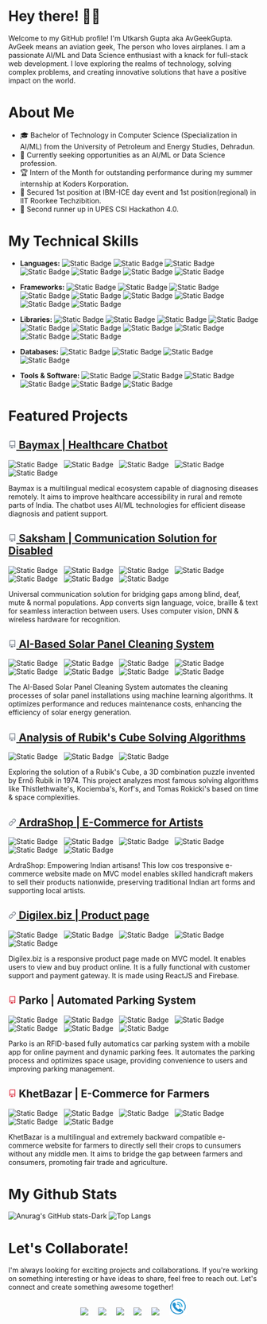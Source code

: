 # Hey there! 👋🏽

Welcome to my GitHub profile! I'm Utkarsh Gupta aka AvGeekGupta. AvGeek means an aviation geek, The person who loves airplanes. I am a passionate AI/ML and Data Science enthusiast with a knack for full-stack web development. I love exploring the realms of technology, solving complex problems, and creating innovative solutions that have a positive impact on the world.

# About Me

- 🎓 Bachelor of Technology in Computer Science (Specialization in AI/ML) from the University of Petroleum and Energy Studies, Dehradun.
- 💼 Currently seeking opportunities as an AI/ML or Data Science profession.
- 🏆 Intern of the Month for outstanding performance during my summer internship at Koders Korporation.
- 🥇 Secured 1st position at IBM-ICE day event and 1st position(regional) in IIT Roorkee Techzibition.
- 🥉 Second runner up in UPES CSI Hackathon 4.0.

# My Technical Skills

-  **Languages:**
  ![Static Badge](https://img.shields.io/badge/C-3B71CA?logo=C&logoColor=FBFBFB)
  ![Static Badge](https://img.shields.io/badge/C%2B%2B-3B71CA?logo=C%2B%2B&logoColor=FBFBFB)
  ![Static Badge](https://img.shields.io/badge/Python-3B71CA?logo=python&logoColor=FBFBFB)
  ![Static Badge](https://img.shields.io/badge/HTML-3B71CA?logoColor=FBFBFB)
  ![Static Badge](https://img.shields.io/badge/CSS%2FSCSS%2FSAAS-3B71CA?logoColor=FBFBFB)
  ![Static Badge](https://img.shields.io/badge/JavaScript-3B71CA?logo=javascript&logoColor=FBFBFB)
  ![Static Badge](https://img.shields.io/badge/Java-3B71CA?logo=Java&logoColor=FBFBFB)

- **Frameworks:**
  ![Static Badge](https://img.shields.io/badge/C%2FC%2B%2B.NET-14A44D?logo=.net&logoColor=FBFBFB)
  ![Static Badge](https://img.shields.io/badge/TensorFlow-14A44D?logo=tensorflow&logoColor=FBFBFB)
  ![Static Badge](https://img.shields.io/badge/PyTorch-14A44D?logo=pytorch&logoColor=FBFBFB)
  ![Static Badge](https://img.shields.io/badge/KiVy-14A44D?logo=kivy&logoColor=FBFBFB)
  ![Static Badge](https://img.shields.io/badge/Django-14A44D?logo=django&logoColor=FBFBFB)
  ![Static Badge](https://img.shields.io/badge/Flask-14A44D?logo=flask&logoColor=FBFBFB)
  ![Static Badge](https://img.shields.io/badge/NodeJS-14A44D?logoColor=FBFBFB)
  ![Static Badge](https://img.shields.io/badge/ReactJS-14A44D?logo=react&logoColor=FBFBFB)
  ![Static Badge](https://img.shields.io/badge/NexttJS-14A44D?logo=nextjs&logoColor=FBFBFB)

- **Libraries:**
  ![Static Badge](https://img.shields.io/badge/NumPy-DC4C64?logo=numpy&logoColor=FBFBFB)
  ![Static Badge](https://img.shields.io/badge/Pandas-DC4C64?logo=pandas&logoColor=FBFBFB)
  ![Static Badge](https://img.shields.io/badge/MatPlotLib-DC4C64?logo=MatPlotLib&logoColor=FBFBFB)
  ![Static Badge](https://img.shields.io/badge/Seaborn-DC4C64?logo=Seaborn&logoColor=FBFBFB)
  ![Static Badge](https://img.shields.io/badge/SKLearn-DC4C64?logo=SKLearn&logoColor=FBFBFB)
  ![Static Badge](https://img.shields.io/badge/SciPy-DC4C64?logo=SciPy&logoColor=FBFBFB)
  ![Static Badge](https://img.shields.io/badge/NLTK-DC4C64?logo=NLTK&logoColor=FBFBFB)
  ![Static Badge](https://img.shields.io/badge/Bootstrap-DC4C64?logo=Bootstrap&logoColor=FBFBFB)
  ![Static Badge](https://img.shields.io/badge/Jquery-DC4C64?logo=Jquery&logoColor=FBFBFB)
  ![Static Badge](https://img.shields.io/badge/React%20Three%20Fiber%2FThreeJS-DC4C64?logo=threejs&logoColor=FBFBFB)

- **Databases:**
  ![Static Badge](https://img.shields.io/badge/MySQL-E4A11B?logo=MySQL&logoColor=FBFBFB)
  ![Static Badge](https://img.shields.io/badge/MongoDB-E4A11B?logo=MongoDB&logoColor=FBFBFB)
  ![Static Badge](https://img.shields.io/badge/Microsoft%20SQL%20Server-E4A11B?logo=Microsoft%20SQL%20Server&logoColor=FBFBFB)
  ![Static Badge](https://img.shields.io/badge/Firebase-E4A11B?logo=Firebase&logoColor=FBFBFB)

- **Tools & Software:**
  ![Static Badge](https://img.shields.io/badge/Visual%20Studio-54B4D3?logo=Visual%20Studio&logoColor=FBFBFB)
  ![Static Badge](https://img.shields.io/badge/PyCharm-54B4D3?logo=PyCharm&logoColor=FBFBFB)
  ![Static Badge](https://img.shields.io/badge/JupyterLab-54B4D3?logo=Jupyter&logoColor=FBFBFB)
  ![Static Badge](https://img.shields.io/badge/Postman-54B4D3?logo=Postman&logoColor=FBFBFB)
  ![Static Badge](https://img.shields.io/badge/VSCode-54B4D3?logo=Visual%20Studio%20Code&logoColor=FBFBFB)
  ![Static Badge](https://img.shields.io/badge/Arduino-54B4D3?logo=Arduino&logoColor=FBFBFB)

# Featured Projects

## [![img](public/assets/repo.png) Baymax | Healthcare Chatbot ](https://github.com/AvGeekGupta/Baymax)

![Static Badge](https://img.shields.io/badge/Python-3B71CA?logo=python&logoColor=FBFBFB) &nbsp;
![Static Badge](https://img.shields.io/badge/TensorFlow-14A44D?logo=tensorflow&logoColor=FBFBFB) &nbsp;
![Static Badge](https://img.shields.io/badge/KiVy-14A44D?logo=kivy&logoColor=FBFBFB) &nbsp;
![Static Badge](https://img.shields.io/badge/NLTK-DC4C64?logo=NLTK&logoColor=FBFBFB) &nbsp;
![Static Badge](https://img.shields.io/badge/MySQL-E4A11B?logo=MySQL&logoColor=FBFBFB) &nbsp;

Baymax is a multilingual medical ecosystem capable of diagnosing diseases remotely. It aims to improve healthcare accessibility in rural and remote parts of India. The chatbot uses AI/ML technologies for efficient disease diagnosis and patient support.

## [![img](public/assets/repo.png) Saksham | Communication Solution for Disabled ](https://github.com/AvGeekGupta/Project-Saksham-POC)

![Static Badge](https://img.shields.io/badge/Python-3B71CA?logo=python&logoColor=FBFBFB) &nbsp;
![Static Badge](https://img.shields.io/badge/JavaScript-3B71CA?logo=javascript&logoColor=FBFBFB) &nbsp;
![Static Badge](https://img.shields.io/badge/TensorFlow-14A44D?logo=tensorflow&logoColor=FBFBFB) &nbsp;
![Static Badge](https://img.shields.io/badge/Flask-14A44D?logo=flask&logoColor=FBFBFB) &nbsp;
![Static Badge](https://img.shields.io/badge/ReactJS-14A44D?logo=react&logoColor=FBFBFB) &nbsp;
![Static Badge](https://img.shields.io/badge/MySQL-E4A11B?logo=MySQL&logoColor=FBFBFB) &nbsp;
![Static Badge](https://img.shields.io/badge/Arduino-54B4D3?logo=Arduino&logoColor=FBFBFB) &nbsp;

Universal communication solution for bridging gaps among blind, deaf, mute & normal populations. App converts sign language, voice, braille & text for seamless interaction between users. Uses computer vision, DNN & wireless hardware for recognition.

## [![img](public/assets/repo.png) AI-Based Solar Panel Cleaning System ](https://github.com/AvGeekGupta/Solar-panel-maintenance-system)

![Static Badge](https://img.shields.io/badge/C%2B%2B-3B71CA?logo=C%2B%2B&logoColor=FBFBFB) &nbsp;
![Static Badge](https://img.shields.io/badge/Python-3B71CA?logo=python&logoColor=FBFBFB) &nbsp;
![Static Badge](https://img.shields.io/badge/JavaScript-3B71CA?logo=javascript&logoColor=FBFBFB) &nbsp;
![Static Badge](https://img.shields.io/badge/Flask-14A44D?logo=flask&logoColor=FBFBFB) &nbsp;
![Static Badge](https://img.shields.io/badge/ReactJS-14A44D?logo=react&logoColor=FBFBFB) &nbsp;
![Static Badge](https://img.shields.io/badge/SKLearn-DC4C64?logo=SKLearn&logoColor=FBFBFB) &nbsp;
![Static Badge](https://img.shields.io/badge/Firebase-E4A11B?logo=Firebase&logoColor=FBFBFB) &nbsp;
![Static Badge](https://img.shields.io/badge/Arduino-54B4D3?logo=Arduino&logoColor=FBFBFB) &nbsp;

The AI-Based Solar Panel Cleaning System automates the cleaning processes of solar panel installations using machine learning algorithms. It optimizes performance and reduces maintenance costs, enhancing the efficiency of solar energy generation.

## [![img](public/assets/repo.png) Analysis of Rubik's Cube Solving Algorithms ](https://github.com/AvGeekGupta/AnalysisofRubiksCubeSolvingAlgorithm)

![Static Badge](https://img.shields.io/badge/C-3B71CA?logo=C&logoColor=FBFBFB) &nbsp;
![Static Badge](https://img.shields.io/badge/C%2B%2B-3B71CA?logo=C%2B%2B&logoColor=FBFBFB) &nbsp;
![Static Badge](https://img.shields.io/badge/Visual%20Studio-54B4D3?logo=Visual%20Studio&logoColor=FBFBFB) &nbsp;

Exploring the solution of a Rubik's Cube, a 3D combination puzzle invented by Ernő Rubik in 1974. This project analyzes most famous solving algorithms like Thistlethwaite's, Kociemba's, Korf's, and Tomas Rokicki's based on time & space complexities.

## [![img](public/assets/link.png) ArdraShop | E-Commerce for Artists ](https://ardrashop.com)

![Static Badge](https://img.shields.io/badge/JavaScript-3B71CA?logo=javascript&logoColor=FBFBFB) &nbsp;
![Static Badge](https://img.shields.io/badge/CSS%2FSCSS%2FSAAS-3B71CA?logoColor=FBFBFB) &nbsp;
![Static Badge](https://img.shields.io/badge/ReactJS-14A44D?logo=react&logoColor=FBFBFB) &nbsp;
![Static Badge](https://img.shields.io/badge/NexttJS-14A44D?logo=nextjs&logoColor=FBFBFB) &nbsp;
![Static Badge](https://img.shields.io/badge/Bootstrap-DC4C64?logo=Bootstrap&logoColor=FBFBFB) &nbsp;
![Static Badge](https://img.shields.io/badge/Firebase-E4A11B?logo=Firebase&logoColor=FBFBFB) &nbsp;

ArdraShop: Empowering Indian artisans! This low cos tresponsive e-commerce website made on MVC model enables skilled handicraft makers to sell their products nationwide, preserving traditional Indian art forms and supporting local artists.

## [![img](public/assets/link.png) Digilex.biz | Product page  ](https://digilex.biz)

![Static Badge](https://img.shields.io/badge/JavaScript-3B71CA?logo=javascript&logoColor=FBFBFB) &nbsp;
![Static Badge](https://img.shields.io/badge/CSS%2FSCSS%2FSAAS-3B71CA?logoColor=FBFBFB) &nbsp;
![Static Badge](https://img.shields.io/badge/ReactJS-14A44D?logo=react&logoColor=FBFBFB) &nbsp;
![Static Badge](https://img.shields.io/badge/Bootstrap-DC4C64?logo=Bootstrap&logoColor=FBFBFB) &nbsp;
![Static Badge](https://img.shields.io/badge/Firebase-E4A11B?logo=Firebase&logoColor=FBFBFB) &nbsp;

Digilex.biz is a responsive product page made on MVC model. It enables users to view and buy product online. It is a fully functional with customer support and payment gateway. It is made using ReactJS and Firebase.

## ![img](public/assets/no-repo.png) Parko | Automated Parking System

![Static Badge](https://img.shields.io/badge/C%2B%2B-3B71CA?logo=C%2B%2B&logoColor=FBFBFB) &nbsp;
![Static Badge](https://img.shields.io/badge/HTML-3B71CA?logoColor=FBFBFB) &nbsp;
![Static Badge](https://img.shields.io/badge/CSS%2FSCSS%2FSAAS-3B71CA?logoColor=FBFBFB) &nbsp;
![Static Badge](https://img.shields.io/badge/JavaScript-3B71CA?logo=javascript&logoColor=FBFBFB) &nbsp;
![Static Badge](https://img.shields.io/badge/C%2FC%2B%2B.NET-14A44D?logo=.net&logoColor=FBFBFB) &nbsp;
![Static Badge](https://img.shields.io/badge/MySQL-E4A11B?logo=MySQL&logoColor=FBFBFB) &nbsp;
![Static Badge](https://img.shields.io/badge/Arduino-54B4D3?logo=Arduino&logoColor=FBFBFB) &nbsp;

Parko is an RFID-based fully automatics car parking system with a mobile app for online payment and dynamic parking fees. It automates the parking process and optimizes space usage, providing convenience to users and improving parking management.

## ![img](public/assets/no-repo.png) KhetBazar | E-Commerce for Farmers

![Static Badge](https://img.shields.io/badge/C%2B%2B-3B71CA?logo=C%2B%2B&logoColor=FBFBFB) &nbsp;
![Static Badge](https://img.shields.io/badge/HTML-3B71CA?logoColor=FBFBFB) &nbsp;
![Static Badge](https://img.shields.io/badge/CSS%2FSCSS%2FSAAS-3B71CA?logoColor=FBFBFB) &nbsp;
![Static Badge](https://img.shields.io/badge/JavaScript-3B71CA?logo=javascript&logoColor=FBFBFB) &nbsp;
![Static Badge](https://img.shields.io/badge/C%2FC%2B%2B.NET-14A44D?logo=.net&logoColor=FBFBFB) &nbsp;
![Static Badge](https://img.shields.io/badge/MySQL-E4A11B?logo=MySQL&logoColor=FBFBFB) &nbsp;

KhetBazar is a multilingual and extremely backward compatible e-commerce website for farmers to directly sell their crops to cunsumers without any middle men. It aims to bridge the gap between farmers and consumers, promoting fair trade and agriculture.

# My Github Stats

![Anurag's GitHub stats-Dark](https://github-readme-stats.vercel.app/api?username=avgeekgupta&show_icons=true&line_height=28&rank_icon=github&theme=dark#gh-dark-mode-only)
![Top Langs](https://github-readme-stats.vercel.app/api/top-langs/?username=avgeekgupta&hide=Jupyter%20Notebook,tcl&layout=donut&theme=dark#gh-dark-mode-only)

# Let's Collaborate!

I'm always looking for exciting projects and collaborations. If you're working on something interesting or have ideas to share, feel free to reach out. Let's connect and create something awesome together!


<div align="center">
	<a href="https://twitter.com/avgeekgupta" target="_blank" style="text-decoration: none;">
		<img src="https://abs.twimg.com/responsive-web/client-web/icon-ios.b1fc727a.png" height="35"> &nbsp; &nbsp;
	</a>
	<a href="https://www.linkedin.com/in/avgeekgupta" target="_blank" style="text-decoration: none;">
		<img src="https://static.licdn.com/sc/h/eahiplrwoq61f4uan012ia17i" height="35"> &nbsp; &nbsp;
	</a>
    <a href="https://www.kaggle.com/avgeekgupta" target="_blank" style="text-decoration: none;">
		<img src="https://www.kaggle.com/static/images/favicon.ico" height="35"> &nbsp; &nbsp;
	</a>
    <a href="https://avgeekgupta.me" target="_blank" style="text-decoration: none;">
		<img src="https://cdn-icons-png.flaticon.com/512/5602/5602732.png" height="35"> &nbsp; &nbsp;
	</a>
    <a href="mailto:u8karshgupta@gmail.com" style="text-decoration: none;">
		<img src="https://ssl.gstatic.com/ui/v1/icons/mail/rfr/gmail.ico" height="35"> &nbsp; &nbsp;
	</a>
    <a href="tel:+918938914511" style="text-decoration: none;">
		<img src="public/assets/phone.png" height="35">
	</a>
</div>